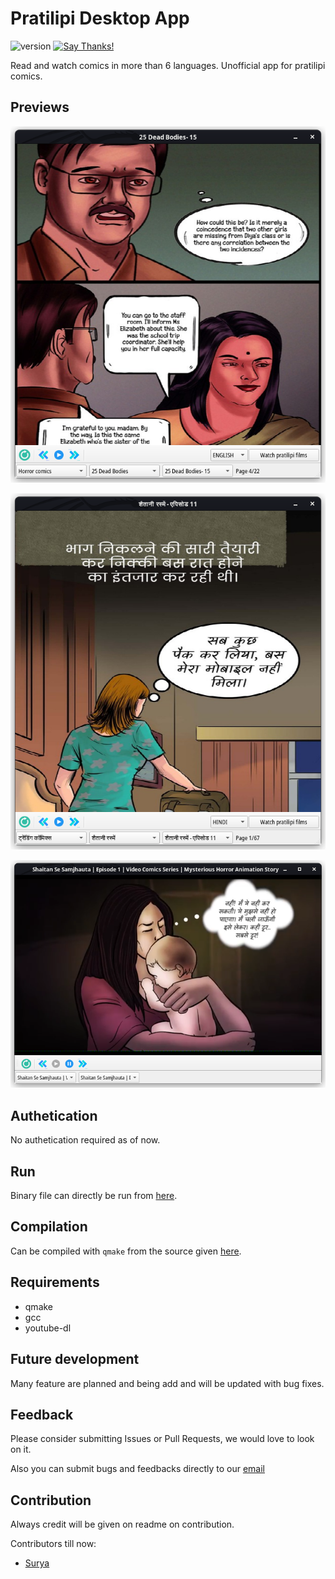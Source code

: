# Pratilipi Desktop App

![version](https://img.shields.io/badge/version-v0.0.1-green)
[![Say Thanks!](https://img.shields.io/badge/Say%20Thanks-!-1EAEDB.svg)](https://saythanks.io/to/0x0is1)

Read and watch comics in more than 6 languages. Unofficial app for
pratilipi comics.

## Previews

![preview-1](./previews/preview-1.png)

![preview-2](./previews/preview-2.png)

![preview-3](./previews/preview-3.png)

## Authetication

No authetication required as of now.

## Run
Binary file can directly be run from [here](./bin/shorts-app).

## Compilation
Can be compiled with `qmake` from the source given [here](./src).

## Requirements

* qmake
* gcc
* youtube-dl

## Future development

Many feature are planned and being add and will be updated with bug fixes.

## Feedback

Please consider submitting Issues or Pull Requests, we would love to look on it.

Also you can submit bugs and feedbacks directly to our [email](mailto:://0x0is1@protonmail.com)

## Contribution

Always credit will be given on readme on contribution.

Contributors till now:

* [Surya](github.com/0x0is1)